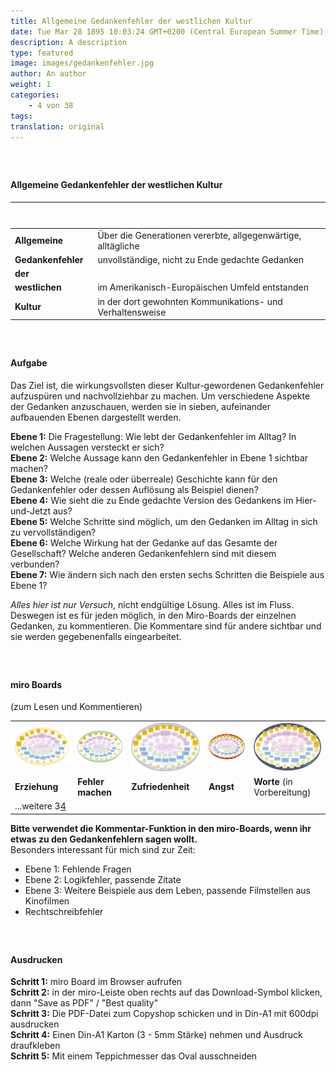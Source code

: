```yaml
---
title: Allgemeine Gedankenfehler der westlichen Kultur
date: Tue Mar 28 1895 10:03:24 GMT+0200 (Central European Summer Time)
description: A description
type: featured
image: images/gedankenfehler.jpg
author: An author
weight: 1
categories:
    - 4 von 38
tags:
translation: original
---
```


##### &nbsp;

#### Allgemeine Gedankenfehler der westlichen Kultur

| &nbsp; &nbsp; &nbsp; &nbsp; &nbsp; &nbsp; &nbsp; &nbsp; &nbsp; &nbsp; &nbsp; &nbsp; &nbsp; &nbsp; &nbsp;&nbsp; &nbsp; |                                                              |
| --------------------------------------------------------------------------------------------------------------------- | ------------------------------------------------------------ |
| **Allgemeine**                                                                                                        | Über die Generationen vererbte, allgegenwärtige, alltägliche |
| **Gedankenfehler**                                                                                                    | unvollständige, nicht zu Ende gedachte Gedanken              |
| **der**                                                                                                               |                                                              |
| **westlichen**                                                                                                        | im Amerikanisch-Europäischen Umfeld entstanden               |
| **Kultur**                                                                                                            | in der dort gewohnten Kommunikations- und Verhaltensweise    |

##### &nbsp;

#### Aufgabe

Das Ziel ist, die wirkungsvollsten dieser Kultur-gewordenen Gedankenfehler aufzuspüren und nachvollziehbar zu machen.
Um verschiedene Aspekte der Gedanken anzuschauen, werden sie in sieben, aufeinander aufbauenden Ebenen dargestellt werden.

**Ebene 1:** Die Fragestellung: Wie lebt der Gedankenfehler im Alltag? In welchen Aussagen versteckt er sich?  
**Ebene 2:** Welche Aussage kann den Gedankenfehler in Ebene 1 sichtbar machen?  
**Ebene 3:** Welche (reale oder überreale) Geschichte kann für den Gedankenfehler oder dessen Auflösung als Beispiel dienen?  
**Ebene 4:** Wie sieht die zu Ende gedachte Version des Gedankens im Hier-und-Jetzt aus?  
**Ebene 5:** Welche Schritte sind möglich, um den Gedanken im Alltag in sich zu vervollständigen?  
**Ebene 6:** Welche Wirkung hat der Gedanke auf das Gesamte der Gesellschaft? Welche anderen Gedankenfehlern sind mit diesem verbunden?  
**Ebene 7:** Wie ändern sich nach den ersten sechs Schritten die Beispiele aus Ebene 1?

_Alles hier ist nur Versuch_, nicht endgültige Lösung. Alles ist im Fluss. Deswegen ist es für jeden möglich, in den Miro-Boards der einzelnen Gedanken, zu kommentieren. Die Kommentare sind für andere sichtbar und sie werden gegebenenfalls eingearbeitet.

##### &nbsp;

#### miro Boards

(zum Lesen und Kommentieren)

<div class="gedanken">

|                                                                                                                           |                                                                                                                                  |                                                                                                                                   |                                                                                                                   |                                                                                                                   |
| ------------------------------------------------------------------------------------------------------------------------- | -------------------------------------------------------------------------------------------------------------------------------- | --------------------------------------------------------------------------------------------------------------------------------- | ----------------------------------------------------------------------------------------------------------------- | ----------------------------------------------------------------------------------------------------------------- |
| [![Erziehung](/images/gedankenfehler/erziehung.png)](https://miro.com/app/board/uXjVM3o2LkA=/?share_link_id=218039651414) | [![Fehler machen](/images/gedankenfehler/fehler-machen.png)](https://miro.com/app/board/uXjVMzmjJLY=/?share_link_id=80970369425) | [![Zufriedenheit](/images/gedankenfehler/zufriedenheit.png)](https://miro.com/app/board/uXjVMwDwRrg=/?share_link_id=988464589278) | [![Angst](/images/gedankenfehler/angst.png)](https://miro.com/app/board/uXjVMwC5Y9g=/?share_link_id=385384185787) | [![Worte](/images/gedankenfehler/worte.png)](https://miro.com/app/board/uXjVNaEvGog=/?share_link_id=630433955131) |
| **Erziehung**                                                                                                             | **Fehler machen**                                                                                                                | **Zufriedenheit**                                                                                                                 | **Angst**                                                                                                         | **Worte** (in Vorbereitung)                                                                                       |
| ...weitere 3<a href="/de/plan">4</a>                                                                                      |                                                                                                                                  |                                                                                                                                   |                                                                                                                   |                                                                                                                   |

**Bitte verwendet die Kommentar-Funktion in den miro-Boards, wenn ihr etwas zu den Gedankenfehlern sagen wollt.**  
Besonders interessant für mich sind zur Zeit:

-   Ebene 1: Fehlende Fragen
-   Ebene 2: Logikfehler, passende Zitate
-   Ebene 3: Weitere Beispiele aus dem Leben, passende Filmstellen aus Kinofilmen
-   Rechtschreibfehler

</div>

##### &nbsp;

#### Ausdrucken

**Schritt 1:** miro Board im Browser aufrufen  
**Schritt 2:** in der miro-Leiste oben rechts auf das Download-Symbol klicken, dann "Save as PDF" / "Best quality"  
**Schritt 3:** Die PDF-Datei zum Copyshop schicken und in Din-A1 mit 600dpi ausdrucken  
**Schritt 4:** Einen Din-A1 Karton (3 - 5mm Stärke) nehmen und Ausdruck draufkleben  
**Schritt 5:** Mit einem Teppichmesser das Oval ausschneiden
